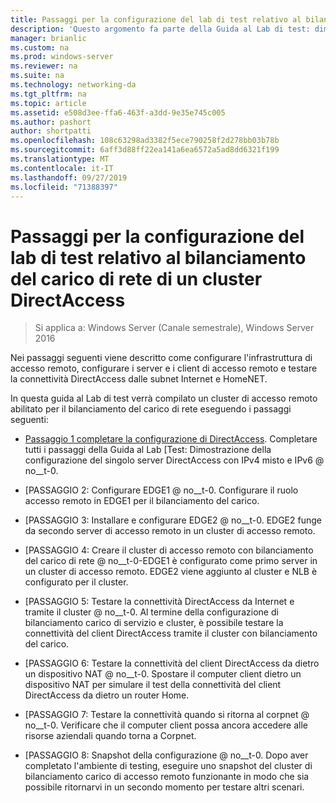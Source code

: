 ```yaml
---
title: Passaggi per la configurazione del lab di test relativo al bilanciamento del carico di rete di un cluster DirectAccess
description: 'Questo argomento fa parte della Guida al Lab di test: dimostrazione di DirectAccess in un cluster con bilanciamento carico di servizio di Windows per Windows Server 2016'
manager: brianlic
ms.custom: na
ms.prod: windows-server
ms.reviewer: na
ms.suite: na
ms.technology: networking-da
ms.tgt_pltfrm: na
ms.topic: article
ms.assetid: e508d3ee-ffa6-463f-a3dd-9e35e745c005
ms.author: pashort
author: shortpatti
ms.openlocfilehash: 108c63298ad3382f5ece790258f2d278bb03b78b
ms.sourcegitcommit: 6aff3d88ff22ea141a6ea6572a5ad8dd6321f199
ms.translationtype: MT
ms.contentlocale: it-IT
ms.lasthandoff: 09/27/2019
ms.locfileid: "71388397"
---
```

# <a name="steps-for-configuring-the-directaccess-cluster-nlb-test-lab"></a>Passaggi per la configurazione del lab di test relativo al bilanciamento del carico di rete di un cluster DirectAccess

>Si applica a: Windows Server (Canale semestrale), Windows Server 2016

Nei passaggi seguenti viene descritto come configurare l'infrastruttura di accesso remoto, configurare i server e i client di accesso remoto e testare la connettività DirectAccess dalle subnet Internet e HomeNET.  
  
In questa guida al Lab di test verrà compilato un cluster di accesso remoto abilitato per il bilanciamento del carico di rete eseguendo i passaggi seguenti:  
  
-   [Passaggio 1 completare la configurazione di DirectAccess](STEP-1-Complete-the-DirectAccess-Configuration.md). Completare tutti i passaggi della Guida al Lab [Test: Dimostrazione della configurazione del singolo server DirectAccess con IPv4 misto e IPv6 @ no__t-0.  
  
-   [PASSAGGIO 2: Configurare EDGE1 @ no__t-0. Configurare il ruolo accesso remoto in EDGE1 per il bilanciamento del carico.  
  
-   [PASSAGGIO 3: Installare e configurare EDGE2 @ no__t-0. EDGE2 funge da secondo server di accesso remoto in un cluster di accesso remoto.  
  
-   [PASSAGGIO 4: Creare il cluster di accesso remoto con bilanciamento del carico di rete @ no__t-0-EDGE1 è configurato come primo server in un cluster di accesso remoto. EDGE2 viene aggiunto al cluster e NLB è configurato per il cluster.  
  
-   [PASSAGGIO 5: Testare la connettività DirectAccess da Internet e tramite il cluster @ no__t-0. Al termine della configurazione di bilanciamento carico di servizio e cluster, è possibile testare la connettività del client DirectAccess tramite il cluster con bilanciamento del carico.  
  
-   [PASSAGGIO 6: Testare la connettività del client DirectAccess da dietro un dispositivo NAT @ no__t-0. Spostare il computer client dietro un dispositivo NAT per simulare il test della connettività del client DirectAccess da dietro un router Home.  
  
-   [PASSAGGIO 7: Testare la connettività quando si ritorna al corpnet @ no__t-0. Verificare che il computer client possa ancora accedere alle risorse aziendali quando torna a Corpnet.  
  
-   [PASSAGGIO 8: Snapshot della configurazione @ no__t-0. Dopo aver completato l'ambiente di testing, eseguire uno snapshot del cluster di bilanciamento carico di accesso remoto funzionante in modo che sia possibile ritornarvi in un secondo momento per testare altri scenari.  
  



